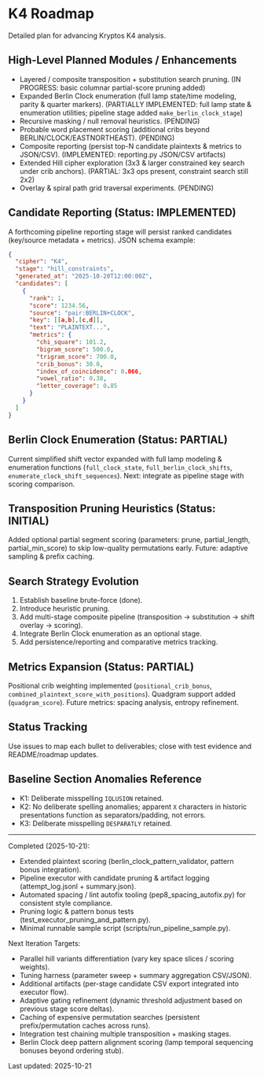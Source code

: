 # K4 Roadmap

Detailed plan for advancing Kryptos K4 analysis.

## High-Level Planned Modules / Enhancements

- Layered / composite transposition + substitution search pruning. (IN PROGRESS: basic columnar partial-score pruning added)
- Expanded Berlin Clock enumeration (full lamp state/time modeling, parity & quarter markers). (PARTIALLY IMPLEMENTED: full lamp state & enumeration utilities; pipeline stage added `make_berlin_clock_stage`)
- Recursive masking / null removal heuristics. (PENDING)
- Probable word placement scoring (additional cribs beyond BERLIN/CLOCK/EASTNORTHEAST). (PENDING)
- Composite reporting (persist top-N candidate plaintexts & metrics to JSON/CSV). (IMPLEMENTED: reporting.py JSON/CSV artifacts)
- Extended Hill cipher exploration (3x3 & larger constrained key search under crib anchors). (PARTIAL: 3x3 ops present, constraint search still 2x2)
- Overlay & spiral path grid traversal experiments. (PENDING)

## Candidate Reporting (Status: IMPLEMENTED)

A forthcoming pipeline reporting stage will persist ranked candidates (key/source metadata + metrics). JSON schema example:

```json
{
  "cipher": "K4",
  "stage": "hill_constraints",
  "generated_at": "2025-10-20T12:00:00Z",
  "candidates": [
    {
      "rank": 1,
      "score": 1234.56,
      "source": "pair:BERLIN+CLOCK",
      "key": [[a,b],[c,d]],
      "text": "PLAINTEXT...",
      "metrics": {
        "chi_square": 101.2,
        "bigram_score": 500.0,
        "trigram_score": 700.0,
        "crib_bonus": 30.0,
        "index_of_coincidence": 0.066,
        "vowel_ratio": 0.38,
        "letter_coverage": 0.85
      }
    }
  ]
}
```

## Berlin Clock Enumeration (Status: PARTIAL)

Current simplified shift vector expanded with full lamp modeling & enumeration functions (`full_clock_state`, `full_berlin_clock_shifts`, `enumerate_clock_shift_sequences`). Next: integrate as pipeline stage with scoring comparison.

## Transposition Pruning Heuristics (Status: INITIAL)

Added optional partial segment scoring (parameters: prune, partial_length, partial_min_score) to skip low-quality permutations early. Future: adaptive sampling & prefix caching.

## Search Strategy Evolution

1. Establish baseline brute-force (done).
2. Introduce heuristic pruning.
3. Add multi-stage composite pipeline (transposition → substitution → shift overlay → scoring).
4. Integrate Berlin Clock enumeration as an optional stage.
5. Add persistence/reporting and comparative metrics tracking.

## Metrics Expansion (Status: PARTIAL)

Positional crib weighting implemented (`positional_crib_bonus`, `combined_plaintext_score_with_positions`). Quadgram support added (`quadgram_score`). Future metrics: spacing analysis, entropy refinement.

## Status Tracking

Use issues to map each bullet to deliverables; close with test evidence and README/roadmap updates.

## Baseline Section Anomalies Reference

- K1: Deliberate misspelling `IQLUSION` retained.
- K2: No deliberate spelling anomalies; apparent `X` characters in historic presentations function as separators/padding, not errors.
- K3: Deliberate misspelling `DESPARATLY` retained.

---
Completed (2025-10-21):

- Extended plaintext scoring (berlin_clock_pattern_validator, pattern bonus integration).
- Pipeline executor with candidate pruning & artifact logging (attempt_log.jsonl + summary.json).
- Automated spacing / lint autofix tooling (pep8_spacing_autofix.py) for consistent style compliance.
- Pruning logic & pattern bonus tests (test_executor_pruning_and_pattern.py).
- Minimal runnable sample script (scripts/run_pipeline_sample.py).

Next Iteration Targets:

- Parallel hill variants differentiation (vary key space slices / scoring weights).
- Tuning harness (parameter sweep + summary aggregation CSV/JSON).
- Additional artifacts (per-stage candidate CSV export integrated into executor flow).
- Adaptive gating refinement (dynamic threshold adjustment based on previous stage score deltas).
- Caching of expensive permutation searches (persistent prefix/permutation caches across runs).
- Integration test chaining multiple transposition + masking stages.
- Berlin Clock deep pattern alignment scoring (lamp temporal sequencing bonuses beyond ordering stub).

Last updated: 2025-10-21
